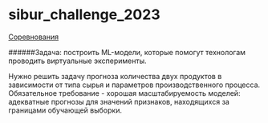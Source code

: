 # sibur_challenge_2023

[Соревнования](https://platform.aitoday.ru/event/9)

######Задача:
построить ML-модели, которые помогут технологам проводить виртуальные эксперименты.

Нужно решить задачу прогноза количества двух продуктов в зависимости от типа сырья и параметров производственного процесса. 
Обязательное требование - хорошая масштабируемость моделей: адекватные прогнозы для значений признаков, находящихся за границами обучающей выборки. 
